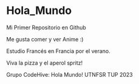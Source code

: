 # Hola_Mundo

Mi Primer Repositorio en Github

Me gusta comer y ver Anime :)

Estudio Francés en Francia por el verano. 

Viva la pizza y el aperol spritz!

Grupo CodeHive: Hola Mundo! UTNFSR TUP 2023
